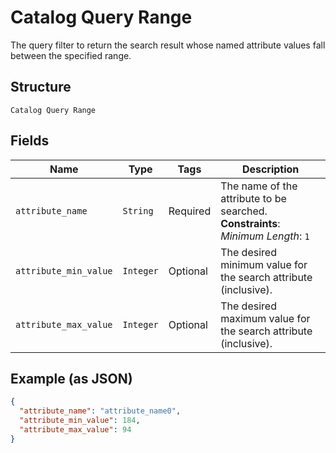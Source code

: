 
# Catalog Query Range

The query filter to return the search result whose named attribute values fall between the specified range.

## Structure

`Catalog Query Range`

## Fields

| Name | Type | Tags | Description |
|  --- | --- | --- | --- |
| `attribute_name` | `String` | Required | The name of the attribute to be searched.<br>**Constraints**: *Minimum Length*: `1` |
| `attribute_min_value` | `Integer` | Optional | The desired minimum value for the search attribute (inclusive). |
| `attribute_max_value` | `Integer` | Optional | The desired maximum value for the search attribute (inclusive). |

## Example (as JSON)

```json
{
  "attribute_name": "attribute_name0",
  "attribute_min_value": 184,
  "attribute_max_value": 94
}
```

